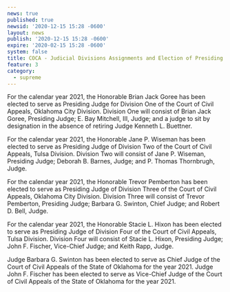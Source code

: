 ```yaml
---
news: true
published: true
newsid: '2020-12-15 15:28 -0600'
layout: news
publish: '2020-12-15 15:28 -0600'
expire: '2020-02-15 15:28 -0600'
system: false
title: COCA - Judicial Divisions Assignments and Election of Presiding Judges
feature: 3
category:
  - supreme
---
```

For the calendar year 2021, the Honorable Brian Jack Goree has been elected to serve as Presiding Judge for Division One of the Court of Civil Appeals, Oklahoma City Division. Division One will consist of Brian Jack Goree, Presiding Judge; E. Bay Mitchell, III, Judge; and a judge to sit by designation in the absence of retiring Judge Kenneth L. Buettner.

For the calendar year 2021, the Honorable Jane P. Wiseman has been elected to serve as Presiding Judge of Division Two of the Court of Civil Appeals, Tulsa Division. Division Two will consist of Jane P. Wiseman, Presiding Judge; Deborah B. Barnes, Judge; and P. Thomas Thornbrugh, Judge. 

For the calendar year 2021, the Honorable Trevor Pemberton has been elected to serve as Presiding Judge of Division Three of the Court of Civil Appeals, Oklahoma City Division. Division Three will consist of Trevor Pemberton, Presiding Judge; Barbara G. Swinton, Chief Judge; and Robert D. Bell, Judge. 

For the calendar year 2021, the Honorable Stacie L. Hixon has been elected to serve as Presiding Judge of Division Four of the Court of Civil Appeals, Tulsa Division. Division Four will consist of Stacie L. Hixon, Presiding Judge; John F. Fischer, Vice-Chief Judge; and Keith Rapp, Judge. 

Judge Barbara G. Swinton has been elected to serve as Chief Judge of the Court of Civil Appeals of the State of Oklahoma for the year 2021. Judge John F. Fischer has been elected to serve as Vice-Chief Judge of the Court of Civil Appeals of the State of Oklahoma for the year 2021.
